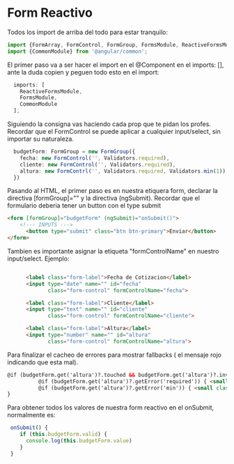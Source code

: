 # Form Reactivo

Todos los import de arriba del todo para estar tranquilo:
```typescript
import {FormArray, FormControl, FormGroup, FormsModule, ReactiveFormsModule, Validators} from '@angular/forms';
import {CommonModule} from '@angular/common';

```

El primer paso va a ser hacer el import en el @Component en el imports: [], ante la duda copien y peguen todo esto en el import:
```typescript
  imports: [
    ReactiveFormsModule,
    FormsModule,
    CommonModule
  ],
```

Siguiendo la consigna vas haciendo cada prop que te pidan los profes. Recordar que el FormControl se puede aplicar a cualquier input/select, sin importar su naturaleza.
```typescript
  budgetForm: FormGroup = new FormGroup({
    fecha: new FormControl('', Validators.required),
    cliente: new FormControl('', Validators.required),
    altura: new FormContrl('', Validators.required, Validators.min(1))
  })
```

Pasando al HTML, el primer paso es en nuestra etiquera form, declarar la directiva [formGroup]="" y la directiva (ngSubmit). Recordar que el formulario deberia tener un button con el type submit
```html
<form [formGroup]="budgetForm" (ngSubmit)="onSubmit()">
    <!--- INPUTS --->
      <button type="submit" class="btn btn-primary">Enviar</button>
</form>
```

Tambien es importante asignar la etiqueta "formControlName" en nuestro input/select. Ejemplo:
```html

      <label class="form-label">Fecha de Cotizacion</label>
      <input type="date" name="" id="fecha"
             class="form-control" formControlName="fecha">

      <label class="form-label">Cliente</label>
      <input type="text" name="" id="cliente"
             class="form-control" formControlName="cliente">

      <label class="form-label">Altura</label>
      <input type="number" name="" id="altura"
             class="form-control" formControlName="altura">
```

Para finalizar el cacheo de errores para mostrar fallbacks ( el mensaje rojo indicando que esta mal).
```html
@if (budgetForm.get('altura')?.touched && budgetForm.get('altura')?.invalid) {
          @if (budgetForm.get('altura')?.getError('required')) { <small class="text-danger ms-2">Campo requerido.</small> }
          @if (budgetForm.get('altura')?.getError('min')) { <small class="text-danger ms-2">El número mínimo es 1.</small> }
}
```

Para obtener todos los valores de nuestra form reactivo en el onSubmit, normalmente es:
```typescript
 onSubmit() {
    if (this.budgetForm.valid) {
      console.log(this.budgetForm.value)
    }
 }
```
